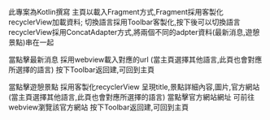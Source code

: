 此專案為Kotlin撰寫
主頁以載入Fragment方式,Fragment採用客製化recyclerView加載資料; 切換語言採用Toolbar客製化,按下後可以切換語言
recyclerView採用ConcatAdapter方式,將兩個不同的adpter資料(最新消息,遊憩景點)串在一起

當點擊最新消息
採用webview載入對應的url
(當主頁選擇其他語言,此頁也會對應所選擇的語言)
按下Toolbar返回建,可回到主頁

當點擊遊憩景點
採用客製化recyclerView 呈現title,景點詳細內容,圖片,官方網站
(當主頁選擇其他語言,此頁也會對應所選擇的語言)
當點擊官方網站網址
可前往webview瀏覽該官方網站
按下Toolbar返回建,可回到主頁
